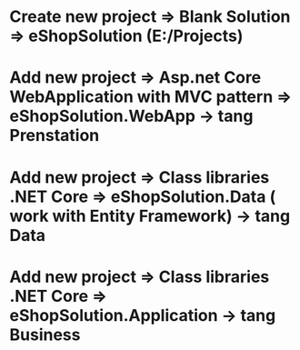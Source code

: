 # Create new project => Blank Solution => eShopSolution (E:/Projects)
# Add new project => Asp.net Core WebApplication with MVC pattern => eShopSolution.WebApp -> tang Prenstation
# Add new project => Class libraries .NET Core => eShopSolution.Data ( work with Entity Framework) -> tang Data
# Add new project => Class libraries .NET Core => eShopSolution.Application -> tang Business